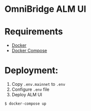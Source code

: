 # OmniBridge ALM UI

# Requirements
- [Docker](https://docs.docker.com/get-docker/)
- [Docker Compose](https://docs.docker.com/compose/install/)

# Deployment:
1. Copy `.env.mainnet` to `.env`
2. Configure `.env` file
3. Deploy ALM UI
```
$ docker-compose up
```
